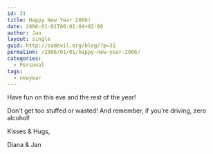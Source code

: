 ```yaml
---
id: 31
title: Happy New Year 2006!
date: 2006-01-01T00:01:04+02:00
author: Jan
layout: single
guid: http://sadevil.org/blog/?p=31
permalink: /2006/01/01/happy-new-year-2006/
categories:
  - Personal
tags:
  - newyear
---
```

Have fun on this eve and the rest of the year!

Don't get too stuffed or wasted! And remember, if you're driving, zero alcohol!

Kisses & Hugs,

Diana & Jan